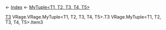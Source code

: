 ← [Index](Api-Index) ← [MyTuple<T1, T2, T3, T4, T5>](VRage.MyTuple`5)

[T3]() VRage.VRage.MyTuple<T1, T2, T3, T4, T5>.T3 VRage.MyTuple<T1, T2, T3, T4, T5>.Item3